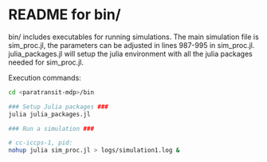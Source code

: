 # README for bin/

bin/ includes executables for running simulations. The main simulation file is
sim_proc.jl, the parameters can be adjusted in lines 987-995 in sim_proc.jl. 
julia_packages.jl will setup the julia environment with all the julia packages needed
for sim_proc.jl.


Execution commands:
```bash
cd <paratransit-mdp>/bin

### Setup Julia packages ###
julia julia_packages.jl

### Run a simulation ###

# cc-iccps-1, pid: 
nohup julia sim_proc.jl > logs/simulation1.log & 

```